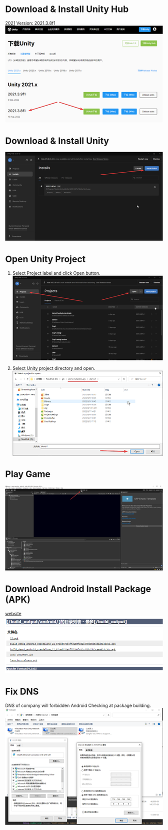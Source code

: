 # Download & Install Unity Hub
[2021](https://unity.cn/releases/lts/2021)
Version: 2021.3.8f1
![](vx_images/515804218220950.png)

# Download & Install Unity
![](vx_images/120604518239376.png)

# Open Unity Project
1. Select Project label and click Open button.
![](vx_images/558044818247409.png)

2. Select Unity project directory and open.
![](vx_images/132114718227243.png)

# Play Game 
![](vx_images/264445018240078.png)


# Download Android Install Package (APK)
[website](http://10.60.80.2:8099/ftp/build_output/android/)
![](vx_images/571415218236633.png)

# Fix DNS
DNS of company will forbidden Android Checking at package building.
![](vx_images/488652416244396.png)